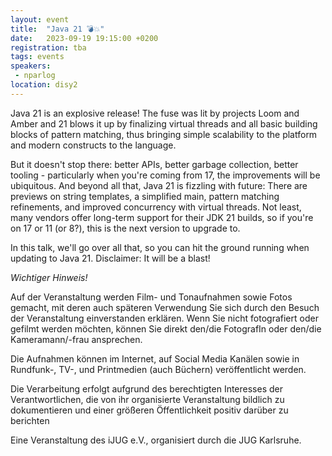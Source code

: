 ```yaml
---
layout: event
title:  "Java 21 💣💥"
date:   2023-09-19 19:15:00 +0200
registration: tba
tags: events
speakers:
 - nparlog
location: disy2
---
```


Java 21 is an explosive release! The fuse was lit by projects Loom and Amber and 21 blows it up by finalizing virtual threads and all basic building blocks of pattern matching, thus bringing simple scalability to the platform and modern constructs to the language.

But it doesn't stop there: better APIs, better garbage collection, better tooling - particularly when you're coming from 17, the improvements will be ubiquitous. And beyond all that, Java 21 is fizzling with future: There are previews on string templates, a simplified main, pattern matching refinements, and improved concurrency with virtual threads. Not least, many vendors offer long-term support for their JDK 21 builds, so if you're on 17 or 11 (or 8?), this is the next version to upgrade to.

In this talk, we'll go over all that, so you can hit the ground running when updating to Java 21. Disclaimer: It will be a blast!

*Wichtiger Hinweis!*

Auf der Veranstaltung werden Film- und Tonaufnahmen sowie Fotos gemacht, mit deren auch späteren Verwendung Sie sich durch den Besuch der Veranstaltung einverstanden erklären. Wenn Sie nicht fotografiert oder gefilmt werden möchten, können Sie direkt den/die FotografIn oder den/die Kameramann/-frau ansprechen.

Die Aufnahmen können im Internet, auf Social Media Kanälen sowie in Rundfunk-, TV-, und Printmedien (auch Büchern) veröffentlicht werden.

Die Verarbeitung erfolgt aufgrund des berechtigten Interesses der Verantwortlichen, die von ihr organisierte Veranstaltung bildlich zu dokumentieren und einer größeren Öffentlichkeit positiv darüber zu berichten

Eine Veranstaltung des iJUG e.V., organisiert durch die JUG Karlsruhe.

